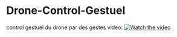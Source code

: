 # Drone-Control-Gestuel
control gestuel du drone par des gestes
video:
[![Watch the video](https://drive.google.com/open?id=1JkjDNRELg1ZPnQxW98dzamwhnYp6Uv8I)](https://drive.google.com/open?id=1JkjDNRELg1ZPnQxW98dzamwhnYp6Uv8I)
